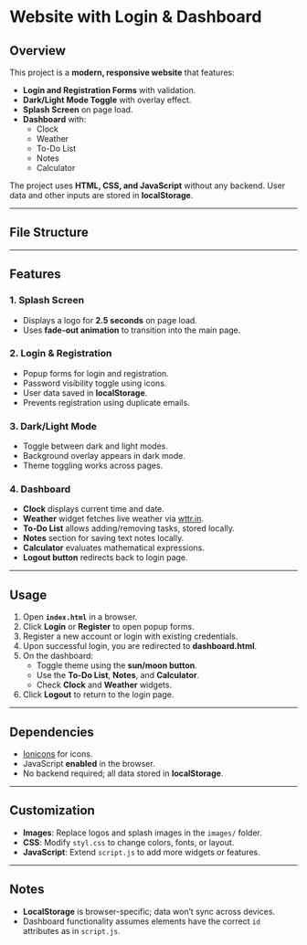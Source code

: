 # Website with Login & Dashboard

## Overview
This project is a **modern, responsive website** that features:

- **Login and Registration Forms** with validation.
- **Dark/Light Mode Toggle** with overlay effect.
- **Splash Screen** on page load.
- **Dashboard** with:
  - Clock
  - Weather
  - To-Do List
  - Notes
  - Calculator

The project uses **HTML, CSS, and JavaScript** without any backend. User data and other inputs are stored in **localStorage**.

---

## File Structure



---

## Features

### 1. Splash Screen
- Displays a logo for **2.5 seconds** on page load.
- Uses **fade-out animation** to transition into the main page.

### 2. Login & Registration
- Popup forms for login and registration.
- Password visibility toggle using icons.
- User data saved in **localStorage**.
- Prevents registration using duplicate emails.

### 3. Dark/Light Mode
- Toggle between dark and light modes.
- Background overlay appears in dark mode.
- Theme toggling works across pages.

### 4. Dashboard
- **Clock** displays current time and date.
- **Weather** widget fetches live weather via [wttr.in](https://wttr.in).
- **To-Do List** allows adding/removing tasks, stored locally.
- **Notes** section for saving text notes locally.
- **Calculator** evaluates mathematical expressions.
- **Logout button** redirects back to login page.

---

## Usage

1. Open **`index.html`** in a browser.
2. Click **Login** or **Register** to open popup forms.
3. Register a new account or login with existing credentials.
4. Upon successful login, you are redirected to **dashboard.html**.
5. On the dashboard:
   - Toggle theme using the **sun/moon button**.
   - Use the **To-Do List**, **Notes**, and **Calculator**.
   - Check **Clock** and **Weather** widgets.
6. Click **Logout** to return to the login page.

---

## Dependencies

- [Ionicons](https://ionicons.com/) for icons.
- JavaScript **enabled** in the browser.
- No backend required; all data stored in **localStorage**.

---

## Customization

- **Images**: Replace logos and splash images in the `images/` folder.
- **CSS**: Modify `styl.css` to change colors, fonts, or layout.
- **JavaScript**: Extend `script.js` to add more widgets or features.

---

## Notes

- **LocalStorage** is browser-specific; data won’t sync across devices.
- Dashboard functionality assumes elements have the correct `id` attributes as in `script.js`.

